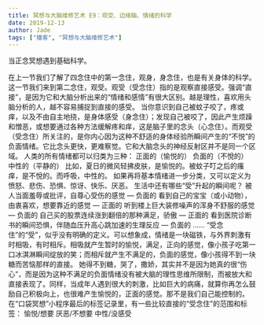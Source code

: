 ```yaml
---
title: 冥想与大脑维修艺术 E9：观受、边缘脑、情绪的科学
date: 2019-12-13
author: Jade
tags: ["播客", "冥想与大脑维修艺术"]
---
```


当正念冥想遇到基础科学。

<!--more-->

在上一节我们了解了四念住中的第一念住，观身，身念住，也是有关身体的科学。这一节我们来到第二念住，观受。观受（受念住）指的是观察直接感受。强调“直接”，是因为它和大脑分析出来的“情绪和感情”有很大区别。越是理性，喜欢用头脑分析的人，越不容易捕捉到直接的感受。
当你意识到自己被蚊子咬了，疼或痒，以及不由自主地挠，是身体感受（身念住）；发现自己被咬了，因此产生烦躁和憎恶，或想要通过各种方法缓解疼和痒，这是脑子里的念头（心念住）。而观受（受念住）所关注的，是你内心因为这种不舒适的身体经验所瞬间产生的“不悦”的负面情绪。它比念头更快，更难察觉。它和大脑念头的神经反射区并不是同一个区域。
人类的所有情绪都可以归类为三种：
正面的（愉悦的）
负面的（不悅的）
中性的（平静的）
比如，夏日的微风轻拂皮肤，是愉悦的。被蚊子叮之后的瘙痒，是不悅的。而呼吸，中性的。
如果再将基本情绪进一步分类，又可以定义为愤怒、悲伤、恐惧、惊讶、快乐、厌恶。
生活中还有哪些“受”升起的瞬间呢？
被人当面羞辱或批评，自尊心受伤的感觉 — 负面的
看到自己的宝宝（或小动物），由衷喜欢，想要靠近的感觉 — 正面的
听到楼上巨大装修噪声的浑身不舒服的感觉 — 负面的
自己买的股票连续涨到翻倍的那种满足，骄傲 — 正面的
看到医院诊断书的瞬间恐惧，伴随血压升高心跳加速的生理反应 — 负面的
……
“受念住”的“受”，似乎没有明确的定义。可以想象成，情绪是一块磁铁，与外界刺激有时相吸，有时相斥。相吸就产生暂时的愉悦，满足，正向的感觉，像小孩子吃第一口冰淇淋瞬间绽放的笑；而相斥就产生不满足的，负面的感觉，像小孩得不到一块糖而苦恼那样的直接。
她得不到糖，哭了，撒娇，其实并不是因为她真的很“伤心”，而是因为这种不满足的负面情绪没有被大脑的理性思维所限制，而被放大和直接表现了。同样，当成年人遇到很大的刺激，比如巨大的病痛，就算你再怎么鼓励自己积极向上，也很难产生愉悦的，正面的感觉。那不是我们自己能控制的。
在“口袋冥想”小程序最后的标签记录里，有一些比较直接的“受念住”的范围和标签：
愉悦/想要
厌恶/不想要
中性/没感受
